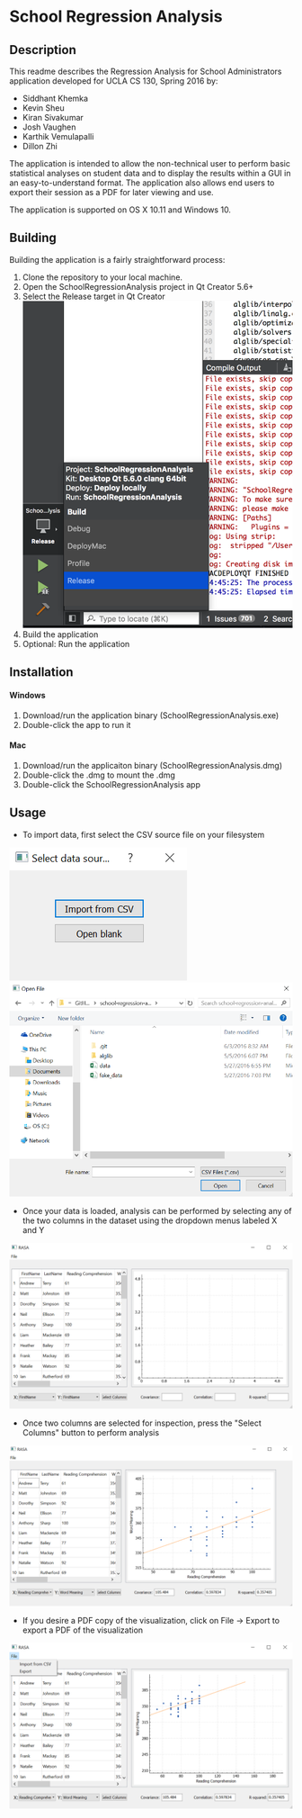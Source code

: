 # School Regression Analysis

## Description

This readme describes the Regression Analysis for School Administrators application developed for UCLA CS 130, Spring 2016 by:

- Siddhant Khemka 
- Kevin Sheu 
- Kiran Sivakumar 
- Josh Vaughen 
- Karthik Vemulapalli 
- Dillon Zhi 

The application is intended to allow the non-technical user to perform basic statistical analyses on student data and to display the results within a GUI in an easy-to-understand format. The application also allows end users to export their session as a PDF for later viewing and use.

The application is supported on OS X 10.11 and Windows 10. 

## Building

Building the application is a fairly straightforward process:

1. Clone the repository to your local machine. 
2. Open the SchoolRegressionAnalysis project in Qt Creator 5.6+
3. Select the Release target in Qt Creator ![alt text](https://github.com/dzhi/school-regression-analysis/blob/master/img/target.png "Target")
4. Build the application
5. Optional: Run the application

## Installation

#### Windows

1. Download/run the application binary (SchoolRegressionAnalysis.exe)
2. Double-click the app to run it

#### Mac
1. Download/run the applicaiton binary (SchoolRegressionAnalysis.dmg)
2. Double-click the .dmg to mount the .dmg
3. Double-click the SchoolRegressionAnalysis app


## Usage

- To import data, first select the CSV source file on your filesystem

![alt text](https://github.com/dzhi/school-regression-analysis/blob/master/img/5.png "Select data source")
![alt text](https://github.com/dzhi/school-regression-analysis/blob/master/img/3.png "Select data source file")

- Once your data is loaded, analysis can be performed by selecting any of the two columns in the dataset using the dropdown menus labeled X and Y

![alt text](https://github.com/dzhi/school-regression-analysis/blob/master/img/1.png "Select columns")

- Once two columns are selected for inspection, press the "Select Columns" button to perform analysis

![alt text](https://github.com/dzhi/school-regression-analysis/blob/master/img/4.png "Perform analysis")

- If you desire a PDF copy of the visualization, click on File -> Export to export a PDF of the visualization

![alt text](https://github.com/dzhi/school-regression-analysis/blob/master/img/2.png "Export PDF")
